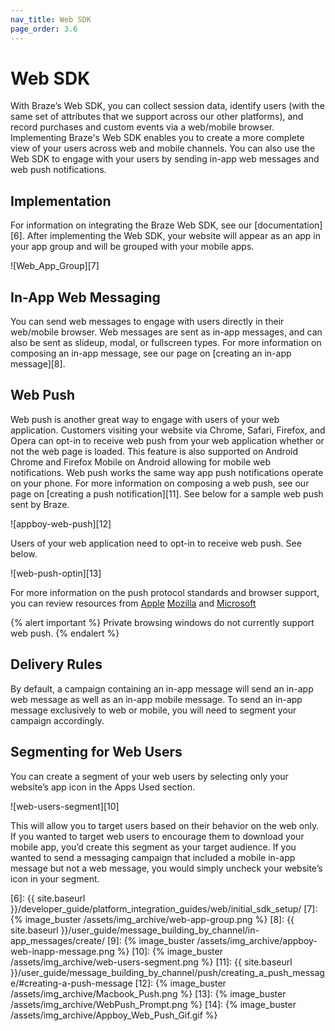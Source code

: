 ```yaml
---
nav_title: Web SDK
page_order: 3.6
---
```

# Web SDK

With Braze’s Web SDK, you can collect session data, identify users (with the same set of attributes that we support across our other platforms), and record purchases and custom events via a web/mobile browser. Implementing Braze's Web SDK enables you to create a more complete view of your users across web and mobile channels. You can also use the Web SDK to engage with your users by sending in-app web messages and web push notifications.

## Implementation

For information on integrating the Braze Web SDK, see our [documentation][6]. After implementing the Web SDK, your website will appear as an app in your app group and will be grouped with your mobile apps.

![Web_App_Group][7]

## In-App Web Messaging

You can send web messages to engage with users directly in their web/mobile browser. Web messages are sent as in-app messages, and can also be sent as slideup, modal, or fullscreen types. For more information on composing an in-app message, see our page on [creating an in-app message][8].

## Web Push

Web push is another great way to engage with users of your web application. Customers visiting your website via Chrome, Safari, Firefox, and Opera can opt-in to receive web push from your web application whether or not the web page is loaded. This feature is also supported on Android Chrome and Firefox Mobile on Android allowing for mobile web notifications. Web push works the same way app push notifications operate on your phone. For more information on composing a web push, see our page on [creating a push notification][11]. See below for a sample web push sent by Braze.

![appboy-web-push][12]

Users of your web application need to opt-in to receive web push. See below.

![web-push-optin][13]

For more information on the push protocol standards and browser support, you can review resources from [Apple][3] [Mozilla][1] and [Microsoft][2]

{% alert important %}
Private browsing windows do not currently support web push.
{% endalert %}

## Delivery Rules

By default, a campaign containing an in-app message will send an in-app web message as well as an in-app mobile message. To send an in-app message exclusively to web or mobile, you will need to segment your campaign accordingly.

## Segmenting for Web Users

You can create a segment of your web users by selecting only your website’s app icon in the Apps Used section.

![web-users-segment][10]

This will allow you to target users based on their behavior on the web only. If you wanted to target web users to encourage them to download your mobile app, you’d create this segment as your target audience. If you wanted to send a messaging campaign that included a mobile in-app message but not a web message, you would simply uncheck your website’s icon in your segment.

[1]: https://developer.mozilla.org/en-us/docs/web/api/push_api#browser_compatibility
[2]: https://developer.microsoft.com/en-us/microsoft-edge/platform/status/pushapi/
[3]: https://developer.apple.com/notifications/safari-push-notifications/
[6]: {{ site.baseurl }}/developer_guide/platform_integration_guides/web/initial_sdk_setup/
[7]: {% image_buster /assets/img_archive/web-app-group.png %}
[8]: {{ site.baseurl }}/user_guide/message_building_by_channel/in-app_messages/create/
[9]: {% image_buster /assets/img_archive/appboy-web-inapp-message.png %}
[10]: {% image_buster /assets/img_archive/web-users-segment.png %}
[11]: {{ site.baseurl }}/user_guide/message_building_by_channel/push/creating_a_push_message/#creating-a-push-message
[12]: {% image_buster /assets/img_archive/Macbook_Push.png %}
[13]: {% image_buster /assets/img_archive/WebPush_Prompt.png %}
[14]: {% image_buster /assets/img_archive/Appboy_Web_Push_Gif.gif %}
